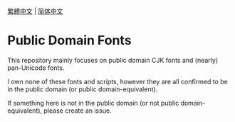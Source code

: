 [繁體中文](README-zhT.md) | [简体中文](README-zhS.md)

# Public Domain Fonts

This repository mainly focuses on public domain CJK fonts and (nearly) pan-Unicode fonts.

I own none of these fonts and scripts, however they are all confirmed to be in the public domain (or public domain-equivalent).

If something here is not in the public domain (or not public domain-equivalent), please create an issue.
